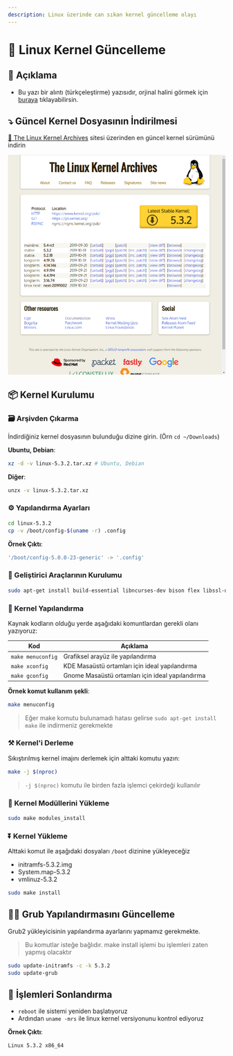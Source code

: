 ```yaml
---
description: Linux üzerinde can sıkan kernel güncelleme olayı
---
```



# 💎 Linux Kernel Güncelleme

## 🗽 Açıklama

- Bu yazı bir alıntı (türkçeleştirme) yazısıdır, orjinal halini görmek için [buraya](https://www.cyberciti.biz/tips/compiling-linux-kernel-26.html) tıklayabilirsin.

## ⤵ Güncel Kernel Dosyasının İndirilmesi

[🐧 The Linux Kernel Archives](https://www.kernel.org/) sitesi üzerinden en güncel kernel sürümünü indirin

![](../../res/linux_kernel_archives.png)

## 📦 Kernel Kurulumu

### 🗃 Arşivden Çıkarma

İndirdiğiniz kernel dosyasının bulunduğu dizine girin. (Örn `cd ~/Downloads`)

**Ubuntu, Debian**:

```sh
xz -d -v linux-5.3.2.tar.xz # Ubuntu, Debian 
```

**Diğer**:

```sh
unzx -v linux-5.3.2.tar.xz
```

### ⚙ Yapılandırma Ayarları

```sh
cd linux-5.3.2
cp -v /boot/config-$(uname -r) .config
```

**Örnek Çıktı**:

```sh
'/boot/config-5.0.0-23-generic' -> '.config'
```

### 🧰 Geliştirici Araçlarının Kurulumu

```sh
sudo apt-get install build-essential libncurses-dev bison flex libssl-dev libelf-dev
```

### 👷‍ Kernel Yapılandırma

Kaynak kodların olduğu yerde aşağıdaki komuntlardan gerekli olanı yazıyoruz:

| Kod               | Açıklama                                         |
| ----------------- | ------------------------------------------------ |
| `make menuconfig` | Grafiksel arayüz ile yapılandırma                |
| `make xconfig`    | KDE Masaüstü ortamları için ideal yapılandırma   |
| `make gconfig`    | Gnome Masaüstü ortamları için ideal yapılandırma |

**Örnek komut kullanım şekli**:

```sh
make menuconfig
```

> Eğer make komutu bulunamadı hatası gelirse `sudo apt-get install make` ile indirmeniz gerekmekte

### ⚒ Kernel'i Derleme

Sıkıştırılmış kernel imajını derlemek için alttaki komutu yazın:

```sh
make -j $(nproc)
```

> `-j $(nproc)` komutu ile birden fazla işlemci çekirdeği kullanılır

### 🔆 Kernel Modüllerini Yükleme

```sh
sudo make modules_install
```

### ⏬ Kernel Yükleme

Alttaki komut ile aşağıdaki dosyaları `/boot` dizinine yükleyeceğiz

- initramfs-5.3.2.img
- System.map-5.3.2
- vmlinuz-5.3.2

```sh
sudo make install
```

## 👨‍🔧 Grub Yapılandırmasını Güncelleme

Grub2 yükleyicisinin yapılandırma ayarlarını yapmamız gerekmekte.

> Bu komutlar isteğe bağlıdır. make install işlemi bu işlemleri zaten yapmış olacaktır

```sh
sudo update-initramfs -c -k 5.3.2
sudo update-grub
```

## 🚀 İşlemleri Sonlandırma

- `reboot` ile sistemi yeniden başlatıyoruz
- Ardından `uname -mrs` ile linux kernel versiyonunu kontrol ediyoruz

**Örnek Çıktı**:

```sh
Linux 5.3.2 x86_64
```
